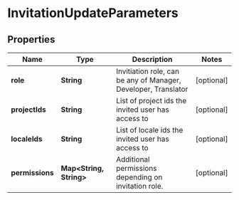 

# InvitationUpdateParameters

## Properties

Name | Type | Description | Notes
------------ | ------------- | ------------- | -------------
**role** | **String** | Invitiation role, can be any of Manager, Developer, Translator |  [optional]
**projectIds** | **String** | List of project ids the invited user has access to |  [optional]
**localeIds** | **String** | List of locale ids the invited user has access to |  [optional]
**permissions** | **Map&lt;String, String&gt;** | Additional permissions depending on invitation role. |  [optional]




